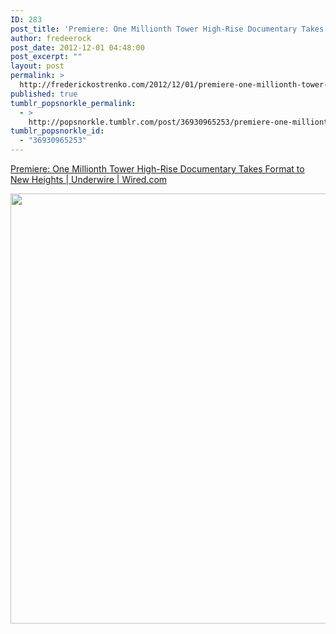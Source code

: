 ```yaml
---
ID: 283
post_title: 'Premiere: One Millionth Tower High-Rise Documentary Takes Format to New Heights | Underwire | Wired.com'
author: fredeerock
post_date: 2012-12-01 04:48:00
post_excerpt: ""
layout: post
permalink: >
  http://frederickostrenko.com/2012/12/01/premiere-one-millionth-tower-high-rise-documentary/
published: true
tumblr_popsnorkle_permalink:
  - >
    http://popsnorkle.tumblr.com/post/36930965253/premiere-one-millionth-tower-high-rise-documentary
tumblr_popsnorkle_id:
  - "36930965253"
---
```

<a href='http://www.wired.com/underwire/2011/11/one-millionth-tower/'>Premiere: One Millionth Tower High-Rise Documentary Takes Format to New Heights | Underwire | Wired.com</a><div class="link_description"><p><img height="688" src="http://f.cl.ly/items/0a423Y021A2z1G1R3G1C/Screen%20Shot%202012-11-30%20at%2010.47.02%20PM.png" width="1065" /></p></div>